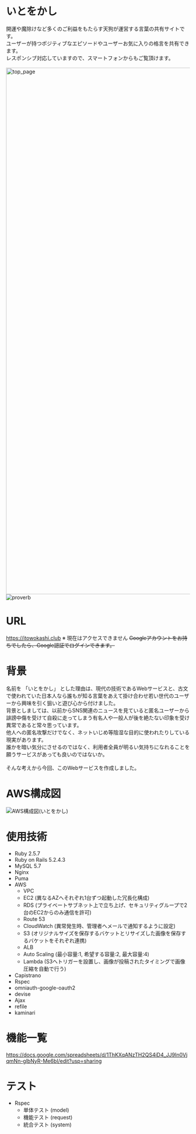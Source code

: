 # いとをかし
開運や魔除けなど多くのご利益をもたらす天狗が運営する言葉の共有サイトです。<br>
ユーザーが持つポジティブなエピソードやユーザーお気に入りの格言を共有できます。<br>
レスポンシブ対応していますので、スマートフォンからもご覧頂けます。<br><br>
<img width="1439" alt="top_page" src="https://user-images.githubusercontent.com/64714255/94778642-9c140180-0400-11eb-80f5-205af0087425.png">
![proverb](https://user-images.githubusercontent.com/64714255/94784199-c8cc1700-0408-11eb-94be-b33c50260525.png)

# URL
https://itowokashi.club
※ 現在はアクセスできません
~~Googleアカウントをお持ちでしたら、Google認証でログインできます。~~

# 背景
名前を 「いとをかし」 とした理由は、現代の技術であるWebサービスと、古文で使われていた日本人なら誰もが知る言葉をあえて掛け合わせ若い世代のユーザーから興味を引く狙いと遊び心から付けました。 <br>
背景としましては、以前からSNS関連のニュースを見ていると匿名ユーザーから誹謗中傷を受けて自殺に走ってしまう有名人や一般人が後を絶たない印象を受け異常であると常々思っています。<br>
他人への匿名攻撃だけでなく、ネットいじめ等陰湿な目的に使われたりしている現実があります。<br>
誰かを暗い気分にさせるのではなく、利用者全員が明るい気持ちになれることを願うサービスがあっても良いのではないか。<br>  
そんな考えから今回、このWebサービスを作成しました。  

# AWS構成図
![AWS構成図(いとをかし)](https://user-images.githubusercontent.com/64714255/94783709-08deca00-0408-11eb-95e0-a130fefaf12e.jpg)

# 使用技術
- Ruby 2.5.7
- Ruby on Rails 5.2.4.3
- MySQL 5.7
- Nginx
- Puma
- AWS
  - VPC
  - EC2 (異なるAZへそれぞれ1台ずつ起動した冗長化構成)
  - RDS (プライベートサブネット上で立ち上げ、セキュリティグループで2台のEC2からのみ通信を許可)
  - Route 53
  - CloudWatch (異常発生時、管理者へメールで通知するように設定)
  - S3 (オリジナルサイズを保存するバケットとリサイズした画像を保存するバケットをそれぞれ連携)
  - ALB
  - Auto Scaling (最小容量:1, 希望する容量:2, 最大容量:4)
  - Lambda (S3へトリガーを設置し、画像が投稿されたタイミングで画像圧縮を自動で行う)
- Capistrano
- Rspec
- omniauth-google-oauth2
- devise
- Ajax
- refile
- kaminari

# 機能一覧
https://docs.google.com/spreadsheets/d/1ThKXqANzTH2QS4iD4_JJ9In0VjqmNn-glbNyR-Me6bI/edit?usp=sharing

# テスト
- Rspec
  - 単体テスト (model)
  - 機能テスト (request)
  - 統合テスト (system)
